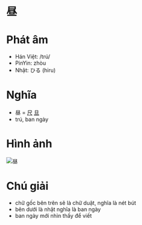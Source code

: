 # 昼

# Phát âm
* Hán Việt: /trú/
* PinYin: zhòu
* Nhật: ひる (hiru)

# Nghĩa
* 昼 = [尺](尺.md) [旦](旦.md)
* trú, ban ngày

# Hình ảnh
![昼](../img/昼.png)

# Chú giải
+ chữ gốc bên trên sẽ là chữ duật, nghĩa là nét bút
+ bên dưới là nhật nghĩa là ban ngày
+ ban ngày mới nhìn thấy để viết

<script>window.HANZI_FIELD='昼';</script>